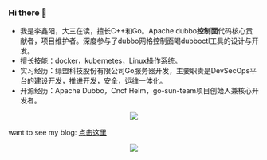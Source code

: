 ### Hi there 👋


- 我是李鑫阳，大三在读，擅长C++和Go。Apache dubbo**控制面**代码核心贡献者，项目维护者。深度参与了dubbo网格控制面喝dubboctl工具的设计与开发。 
- 擅长技能：docker，kubernetes，Linux操作系统。
- 实习经历：绿盟科技股份有限公司Go服务器开发，主要职责是DevSecOps平台的建设开发，推进开发，安全，运维一体化。
- 开源经历：Apache Dubbo，Cncf Helm，go-sun-team项目创始人兼核心开发者。

 
 <div align="center"> <img src="https://stats.justsong.cn/api/csdn?id=qq_61039408"> </div>

want to see my blog: <a href="https://blog.csdn.net/qq_61039408" title="点击这里">点击这里</a>


<div align="center"> <img src="https://github-readme-stats.vercel.app/api?username=sjmshsh"> </div>

<!--
**sjmshsh/sjmshsh** is a ✨ _special_ ✨ repository because its `README.md` (this file) appears on your GitHub profile.

Here are some ideas to get you started:

- 🔭 I’m currently working on ...
- 🌱 I’m currently learning ...
- 👯 I’m looking to collaborate on ...
- 🤔 I’m looking for help with ...
- 💬 Ask me about ...
- 📫 How to reach me: ...
- 😄 Pronouns: ...
- ⚡ Fun fact: ...
-->
